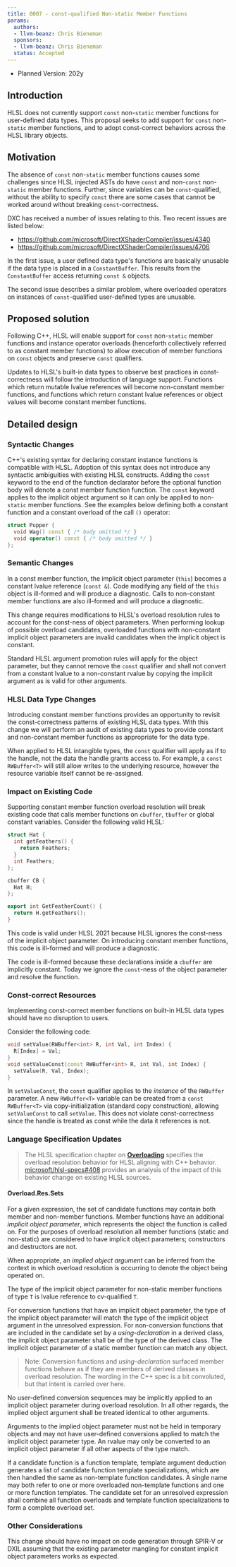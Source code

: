 ```yaml
---
title: 0007 - const-qualified Non-static Member Functions
params:
  authors:
  - llvm-beanz: Chris Bieneman
  sponsors:
  - llvm-beanz: Chris Bieneman
  status: Accepted
---
```


<!-- {% raw %} -->

 
* Planned Version: 202y

## Introduction

HLSL does not currently support `const` non-`static` member functions for user-defined data
types. This proposal seeks to add support for `const` non-`static` member functions, and to
adopt const-correct behaviors across the HLSL library objects.

## Motivation

The absence of `const` non-`static` member functions causes some challenges since HLSL
injected ASTs do have `const` and non-`const` non-`static` member functions. Further, since
variables can be `const`-qualified, without the ability to specify `const` there
are some cases that cannot be worked around without breaking
`const`-correctness.

DXC has received a number of issues relating to this. Two recent issues are
listed below:

* https://github.com/microsoft/DirectXShaderCompiler/issues/4340
* https://github.com/microsoft/DirectXShaderCompiler/issues/4706

In the first issue, a user defined data type's functions are basically unusable if
the data type is placed in a `ConstantBuffer`. This results from the
`ConstantBuffer` access returning `const &` objects.

The second issue describes a similar problem, where overloaded operators on
instances of `const`-qualified user-defined types are unusable.

## Proposed solution

Following C++, HLSL will enable support for `const` non-`static` member functions and
instance operator overloads (henceforth collectively referred to as constant
member functions) to allow execution of member functions on `const` objects and
preserve `const` qualifiers.

Updates to HLSL's built-in data types to observe best practices in
const-correctness will follow the introduction of language support. Functions
which return mutable lvalue references will become non-constant member
functions, and functions which return constant lvalue references or object values
will become constant member functions.

## Detailed design
### Syntactic Changes

C++'s existing syntax for declaring constant instance functions is compatible
with HLSL. Adoption of this syntax does not introduce any syntactic ambiguities
with existing HLSL constructs. Adding the `const` keyword to the end of the
function declarator before the optional function body will denote a const
member function function. The `const` keyword applies to the implicit object
argument so it can only be applied to non-`static` member functions. See the
examples below defining both a constant function and a constant overload of the
call `()` operator:

```c++
struct Pupper {
  void Wag() const { /* body omitted */ }
  void operator() const { /* body omitted */ }
};
```

### Semantic Changes

In a const member function, the implicit object parameter (`this`) becomes a
constant lvalue reference (`const &`). Code modifying any field of the `this`
object is ill-formed and will produce a diagnostic. Calls to non-constant member
functions are also ill-formed and will produce a diagnostic.

This change requires modifications to HLSL's overload resolution rules to
account for the const-ness of object parameters. When performing lookup of
possible overload candidates, overloaded functions with non-constant implicit
object parameters are invalid candidates when the implicit object is constant.

Standard HLSL argument promotion rules will apply for the object parameter, but
they cannot remove the `const` qualifier and shall not convert from a constant
lvalue to a non-constant rvalue by copying the implicit argument as is valid for
other arguments.

### HLSL Data Type Changes

Introducing constant member functions provides an opportunity to revisit the
const-correctness patterns of existing HLSL data types. With this change we will
perform an audit of existing data types to provide constant and non-constant
member functions as appropriate for the data type.

When applied to HLSL intangible types, the `const` qualifier will apply as if to
the handle, not the data the handle grants access to. For example, a `const
RWBuffer<T>` will still allow writes to the underlying resource, however the
resource variable itself cannot be re-assigned.

### Impact on Existing Code

Supporting constant member function overload resolution will break existing code
that calls member functions on `cbuffer`, `tbuffer` or global constant variables.
Consider the following valid HLSL:

```c++
struct Hat {
  int getFeathers() {
    return Feathers;
  }
  int Feathers;
};

cbuffer CB {
  Hat H;
};

export int GetFeatherCount() {
  return H.getFeathers();
}
```

This code is valid under HLSL 2021 because HLSL ignores the const-ness of the
implicit object parameter. On introducing constant member functions, this code
is ill-formed and will produce a diagnostic.

The code is ill-formed because these declarations inside a `cbuffer` are
implicitly constant. Today we ignore the `const`-ness of the object parameter
and resolve the function.

### Const-correct Resources

Implementing const-correct member functions on built-in HLSL data types should
have no disruption to users.

Consider the following code:

```c++
void setValue(RWBuffer<int> R, int Val, int Index) {
  R[Index] = Val;
}
void setValueConst(const RWBuffer<int> R, int Val, int Index) {
  setValue(R, Val, Index);
}
```

In `setValueConst`, the `const` qualifier applies to the _instance_ of the
`RWBuffer` parameter. A new `RWBuffer<T>` variable can be created from a `const
RWBuffer<T>` via copy-initialization (standard copy construction), allowing
`setValueConst` to call `setValue`. This does not violate const-correctness
since the handle is treated as const while the data it references is not.

### Language Specification Updates

> The HLSL specification chapter on
> [**Overloading**](https://microsoft.github.io/hlsl-specs/specs/hlsl.html#Overload)
> specifies the overload resolution behavior for HLSL aligning with C++ behavior.
> [microsoft/hlsl-specs#408](https://github.com/microsoft/hlsl-specs/pull/408)
> provides an analysis of the impact of this behavior change on existing HLSL
> sources.

#### **Overload.Res.Sets**

For a given expression, the set of candidate functions may contain both member
and non-member functions. Member functions have an additional _implicit object
parameter_, which represents the object the function is called on. For the
purposes of overload resolution all member functions (static and non-static) are
considered to have implicit object parameters; constructors and destructors are
not.

When appropriate, an _implied object argument_ can be inferred from the context
in which overload resolution is occurring to denote the object being operated on.

The type of the implicit object parameter for non-static member functions of
type `T` is lvalue reference to cv-qualified `T`.

For conversion functions that have an implicit object parameter, the type of the
implicit object parameter will match the type of the implicit object argument in
the unresolved expression. For non-conversion functions that are included in the
candidate set by a _using-declaration_ in a derived class, the implicit object
parameter shall be of the type of the derived class. The implicit object
parameter of a static member function can match any object.

> Note: Conversion functions and _using-declaration_ surfaced member functions
> behave as if they are members of derived classes in overload resolution. The
> wording in the C++ spec is a bit convoluted, but that intent is carried over
> here.

No user-defined conversion sequences may be implicitly applied to an implicit
object parameter during overload resolution. In all other regards, the implied
object argument shall be treated identical to other arguments.

Arguments to the implied object parameter must not be held in temporary objects
and may not have user-defined conversions applied to match the implicit object
parameter type. An rvalue may only be converted to an implicit object parameter
if all other aspects of the type match.

If a candidate function is a function template, template argument deduction
generates a list of candidate function template specializations, which are then
handled the same as non-template function candidates. A single name may both
refer to one or more overloaded non-template functions and one or more function
templates. The candidate set for an unresolved expression shall combine all
function overloads and template function specializations to form a complete
overload set.

### Other Considerations

This change should have no impact on code generation through SPIR-V or DXIL
assuming that the existing parameter mangling for constant implicit object
parameters works as expected.

<!-- {% endraw %} -->
